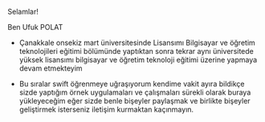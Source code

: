 Selamlar! 

Ben Ufuk POLAT 

- Çanakkale onsekiz mart üniversitesinde Lisansımı Bilgisayar ve öğretim teknolojileri eğitimi bölümünde yaptıktan sonra tekrar aynı üniversitede yüksek lisansımı bilgisayar ve öğretim teknoloji eğitimi üzerine yapmaya devam etmekteyim

- Bu sıralar swift öğrenmeye uğraşıyorum kendime vakit ayıra bildikçe sizde yaptığım örnek uygulamaları ve çalışmaları sürekli olarak buraya yükleyeceğim eğer sizde benle bişeyler paylaşmak ve birlikte bişeyler geliştirmek isterseniz iletişim kurmaktan kaçınmayın.
